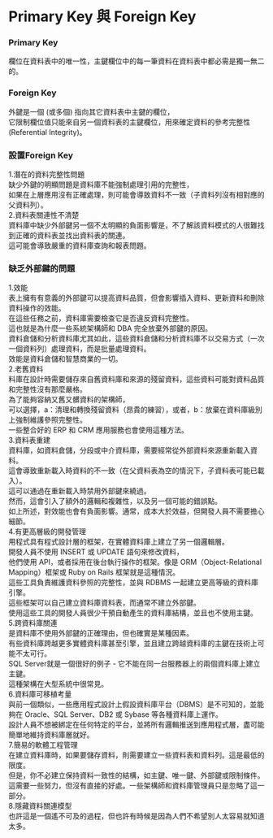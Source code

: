 <h1><B>Primary Key 與 Foreign Key</B></h1>

<h3><B>Primary Key</B></h3>
欄位在資料表中的唯一性，主鍵欄位中的每一筆資料在資料表中都必需是獨一無二的。<br/>

<h3><B>Foreign Key</B></h3>
外鍵是一個 (或多個) 指向其它資料表中主鍵的欄位，<br/>
它限制欄位值只能來自另一個資料表的主鍵欄位，用來確定資料的參考完整性 (Referential Integrity)。<br/>

<h3><B>設置Foreign Key</B></h3>
1.潛在的資料完整性問題<br/>
  缺少外鍵的明顯問題是資料庫不能強制處理引用的完整性，<br/>
  如果在上層應用沒有正確處理，則可能會導致資料不一致（子資料列沒有相對應的父資料列）。<br/>
2.資料表關連性不清楚<br/>
  資料庫中缺少外部鍵另一個不太明顯的負面影響是，不了解該資料模式的人很難找到正確的資料表並找出資料表的關連。<br/>
  這可能會導致嚴重的資料庫查詢和報表問題。<br/>
   
<h3><B>缺乏外部鍵的問題</B></h3>  
1.效能<br/>
  表上擁有有意義的外部鍵可以提高資料品質，但會影響插入資料、更新資料和刪除資料操作的效能。<br/>
  在這些任務之前，資料庫需要檢查它是否違反資料完整性。<br/>
  這也就是為什麼一些系統架構師和 DBA 完全放棄外部鍵的原因。<br/>
  資料倉儲和分析資料庫尤其如此，這些資料倉儲和分析資料庫不以交易方式（一次一個資料列）處理資料，而是批量處理資料。<br/>
  效能是資料倉儲和智慧商業的一切。<br/>
2.老舊資料<br/>
  料庫在設計時需要儲存來自舊資料庫和來源的殘留資料，這些資料可能對資料品質和完整性沒有那麼嚴格。<br/>
  為了能夠容納又舊又髒資料的架構師，<br/>
  可以選擇，a：清理和轉換殘留資料（昂貴的練習），或者，b：放棄在資料庫級別上強制維護參照完整性。<br/>
  一些整合好的 ERP 和 CRM 應用服務也會使用這種方法。<br/>
3.資料表重建<br/>
  資料庫，如資料倉儲，分段或中介資料庫，需要經常從外部資料來源重新載入資料。<br/>
  這會導致重新載入時資料的不一致（在父資料表為空的情況下，子資料表可能已載入）。<br/>
  這可以通過在重新載入時禁用外部鍵來繞過。<br/>
  然而，這會引入了額外的邏輯和複雜性，以及另一個可能的錯誤點。<br/>
  如上所述，對效能也會有負面影響。通常，成本大於效益，但開發人員不需要擔心細節。<br/>
4.有更高層級的開發管理<br/>
  用程式具有程式設計層的框架，在實體資料庫上建立了另一個邏輯層。<br/>
  開發人員不使用 INSERT 或 UPDATE 語句來修改資料，<br/>
  他們使用 API，或者採用在後台執行操作的框架。像是 ORM（Object-Relational Mapping）框架或 Ruby on Rails 框架就是這種情況。<br/>
  這些工具負責維護資料參照的完整性，並與 RDBMS 一起建立更高等級的資料庫引擎。<br/>
  這些框架可以自己建立資料庫資料表，而通常不建立外部鍵。<br/>
  使用這些工具的開發人員很少干預自動產生的資料庫結構，並且也不使用主鍵。
5.跨資料庫關連<br/>
  是資料庫不使用外部鍵的正確理由，但也確實是某種因素。<br/>
  有些資料庫跨越更多實體資料庫甚至引擎，並且建立跨越資料庫的主鍵在技術上可能不太可行。<br/>
  SQL Server就是一個很好的例子 - 它不能在同一台服務器上的兩個資料庫上建立主鍵。<br/>
  這種架構在大型系統中很常見。<br/>
6.資料庫可移植考量<br/>
  與前一個類似，一些應用程式設計上假設資料庫平台（DBMS）是不可知的，並能夠在 Oracle、SQL Server、DB2 或 Sybase 等各種資料庫上運作。<br/>
  設計人員不想被綁定在任何特定的平台，並將所有邏輯推送到應用程式層，盡可能簡單地維持資料庫層就好。<br/>
7.簡易的軟體工程管理<br/>
  在建立資料庫時，如果要儲存資料，則需要建立一些資料表和資料列。這是最低的限度。<br/>
  但是，你不必建立保持資料一致性的結構，如主鍵、唯一鍵、外部鍵或限制條件。<br/>
  這需要一些努力，但沒有直接的好處。一些架構師和資料庫管理員只是忽略了這一部分。<br/>
8.隱藏資料關連模型<br/>
  也許這是一個遙不可及的過程，但也許有時候是因為人們不希望別人太容易就知道太多。<br/>
